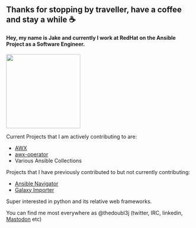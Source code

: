 ## Thanks for stopping by traveller, have a coffee and stay a while ☕
#### Hey, my name is Jake and currently I work at RedHat on the Ansible Project as a Software Engineer. <div id="header" align="center">
  <img src="https://media.giphy.com/media/2ipieXHiKdnqrKYpxc/giphy.gif" width="200"/>
</div>

Current Projects that I am actively contributing to are: 
- [AWX](https://github.com/ansible/awx)
- [awx-operator](https://github.com/ansible/awx-operator)
- Various Ansible Collections

Projects that I have previously contributed to but not currently contributing:
- [Ansible Navigator](https://github.com/ansible/ansible-navigator)
- [Galaxy Importer](https://github.com/ansible/galaxy-importer)

Super interested in python and its relative web frameworks. 

You can find me most everywhere as @thedoubl3j (twitter, IRC, linkedin, <a rel="me" href="https://fosstodon.org/@thedoubl3j">Mastodon</a> etc)

<!--
**thedoubl3j/thedoubl3j** is a ✨ _special_ ✨ repository because its `README.md` (this file) appears on your GitHub profile.

Here are some ideas to get you started:

- 🔭 I’m currently working on ...
- 🌱 I’m currently learning ...
- 👯 I’m looking to collaborate on ...
- 🤔 I’m looking for help with ...
- 💬 Ask me about ...
- 📫 How to reach me: ...
- 😄 Pronouns: ...
- ⚡ Fun fact: ...
-->
